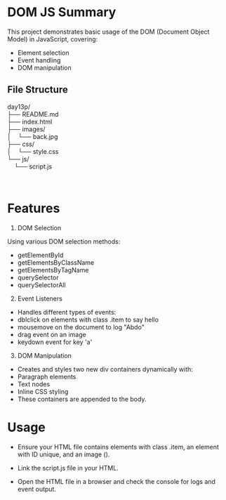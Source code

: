 # DOM JS Summary
This project demonstrates basic usage of the DOM (Document Object Model) in JavaScript, covering:
- Element selection
- Event handling
- DOM manipulation

  
## File Structure

day13p/<br>
├── README.md<br>
├── index.html<br>
├── images/<br>
│&nbsp;&nbsp;&nbsp;&nbsp;└── back.jpg<br>
├── css/<br>
│&nbsp;&nbsp;&nbsp;&nbsp;└── style.css<br>
└── js/<br>
&nbsp;&nbsp;&nbsp;&nbsp;└── script.js

<br>

# Features

1. DOM Selection

Using various DOM selection methods:

- getElementById
- getElementsByClassName
- getElementsByTagName
- querySelector
- querySelectorAll

2. Event Listeners
- Handles different types of events:
- dblclick on elements with class .item to say hello
- mousemove on the document to log "Abdo"
- drag event on an image
- keydown event for key 'a'

3. DOM Manipulation
- Creates and styles two new div containers dynamically with:
- Paragraph elements
- Text nodes
- Inline CSS styling
- These containers are appended to the body.

# Usage
- Ensure your HTML file contains elements with class .item, an element with ID unique, and an image (<img>).

- Link the script.js file in your HTML.

- Open the HTML file in a browser and check the console for logs and event output.

